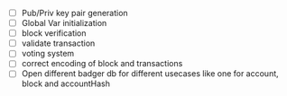 <!--  remaining check list  -->
- [ ] Pub/Priv key pair generation
- [ ] Global Var initialization
- [ ] block verification
- [ ] validate transaction
- [ ] voting system 
- [ ] correct encoding of block and transactions
- [ ] Open different badger db for different usecases like  one for account, block and accountHash
